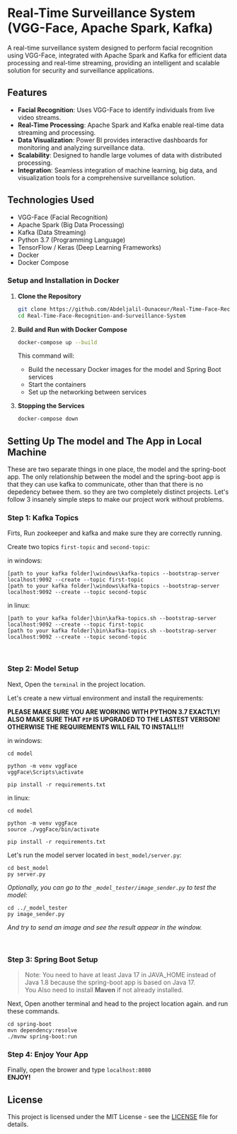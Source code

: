 # Real-Time Surveillance System (VGG-Face, Apache Spark, Kafka)

A real-time surveillance system designed to perform facial recognition using VGG-Face, integrated with Apache Spark and Kafka for efficient data processing and real-time streaming, providing an intelligent and scalable solution for security and surveillance applications.

## Features

- **Facial Recognition**: Uses VGG-Face to identify individuals from live video streams.
- **Real-Time Processing**: Apache Spark and Kafka enable real-time data streaming and processing.
- **Data Visualization**: Power BI provides interactive dashboards for monitoring and analyzing surveillance data.
- **Scalability**: Designed to handle large volumes of data with distributed processing.
- **Integration**: Seamless integration of machine learning, big data, and visualization tools for a comprehensive surveillance solution.

## Technologies Used

- VGG-Face (Facial Recognition)
- Apache Spark (Big Data Processing)
- Kafka (Data Streaming)
- Python 3.7 (Programming Language)
- TensorFlow / Keras (Deep Learning Frameworks)
- Docker
- Docker Compose

### Setup and Installation in Docker

1. **Clone the Repository**
   ```bash
   git clone https://github.com/Abdeljalil-Ounaceur/Real-Time-Face-Recognition-and-Surveillance-System.git
   cd Real-Time-Face-Recognition-and-Surveillance-System
   ```

2. **Build and Run with Docker Compose**
   ```bash
   docker-compose up --build
   ```
   This command will:
   - Build the necessary Docker images for the model and Spring Boot services
   - Start the containers
   - Set up the networking between services

3. **Stopping the Services**
   ```bash
   docker-compose down
   ```

## Setting Up The model and The App in Local Machine
These are two separate things in one place, the model and the spring-boot app.
The only relationship between the model and the spring-boot app is that they can use kafka to communicate, other than that there is no depedency betwee them. so they are two completely distinct projects. Let's follow 3 insanely simple steps to make our project work without problems.


### Step 1: Kafka Topics
Firts, Run zookeeper and kafka and make sure they are correctly running.

Create two topics `first-topic` and `second-topic`:

in windows:
```
[path to your kafka folder]\windows\kafka-topics --bootstrap-server localhost:9092 --create --topic first-topic
[path to your kafka folder]\windows\kafka-topics --bootstrap-server localhost:9092 --create --topic second-topic
```
in linux:
```
[path to your kafka folder]\bin\kafka-topics.sh --bootstrap-server localhost:9092 --create --topic first-topic
[path to your kafka folder]\bin\kafka-topics.sh --bootstrap-server localhost:9092 --create --topic second-topic
```
<br>

### Step 2: Model Setup

Next, Open the `terminal` in the project location.

Let's create a new virtual environment and install the requirements:

**PLEASE MAKE SURE YOU ARE WORKING WITH PYTHON 3.7 EXACTLY! 
ALSO MAKE SURE THAT ```PIP``` IS UPGRADED TO THE LASTEST VERISON!
OTHERWISE THE REQUIREMENTS WILL FAIL TO INSTALL!!!**

in windows:
```
cd model

python -m venv vggFace
vggFace\Scripts\activate

pip install -r requirements.txt
```

in linux:
```
cd model

python -m venv vggFace
source ./vggFace/bin/activate

pip install -r requirements.txt
```

Let's run the model server located in `best_model/server.py`:
```
cd best_model
py server.py
```

*Optionally, you can go to the `_model_tester/image_sender.py` to test the model:*
```
cd ../_model_tester
py image_sender.py
```
*And try to send an image and see the result appear in the window.*

<br>

### Step 3: Spring Boot Setup
>Note: You need to  have at least Java 17 in JAVA_HOME instead of Java 1.8 because the spring-boot app is based on Java 17.  
>You Also need to install **Maven** if not already installed.

Next, Open another terminal and head to the project location again. and run these commands.
```
cd spring-boot
mvn dependency:resolve
./mvnw spring-boot:run
```
### Step 4: Enjoy Your App

Finally, open the brower and type `localhost:8080`  
**ENJOY!**

## License

This project is licensed under the MIT License - see the [LICENSE](LICENSE) file for details.
